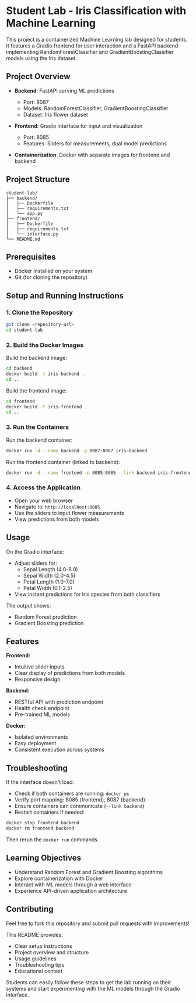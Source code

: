 
# Student Lab - Iris Classification with Machine Learning

This project is a containerized Machine Learning lab designed for students. It features a Gradio frontend for user interaction and a FastAPI backend implementing RandomForestClassifier and GradientBoostingClassifier models using the Iris dataset.

## Project Overview

- **Backend**: FastAPI serving ML predictions
    - Port: 8087
    - Models: RandomForestClassifier, GradientBoostingClassifier
    - Dataset: Iris flower dataset

- **Frontend**: Gradio interface for input and visualization
    - Port: 8085
    - Features: Sliders for measurements, dual model predictions

- **Containerization**: Docker with separate images for frontend and backend

## Project Structure

```
student-lab/
├── backend/
│   ├── Dockerfile
│   ├── requirements.txt
│   └── app.py
├── frontend/
│   ├── Dockerfile
│   ├── requirements.txt
│   └── interface.py
└── README.md
```

## Prerequisites

-   Docker installed on your system
-   Git (for cloning the repository)

## Setup and Running Instructions

### 1. Clone the Repository

```bash
git clone <repository-url>
cd student-lab
```

### 2. Build the Docker Images

Build the backend image:

```bash
cd backend
docker build -t iris-backend .
cd ..
```

Build the frontend image:

```bash
cd frontend
docker build -t iris-frontend .
cd ..
```

### 3. Run the Containers

Run the backend container:

```bash
docker run -d --name backend -p 8087:8087 iris-backend
```

Run the frontend container (linked to backend):

```bash
docker run -d --name frontend -p 8085:8085 --link backend iris-frontend
```

### 4. Access the Application

-   Open your web browser
-   Navigate to: `http://localhost:8085`
-   Use the sliders to input flower measurements
-   View predictions from both models

## Usage

On the Gradio interface:

-   Adjust sliders for:
    -   Sepal Length (4.0-8.0)
    -   Sepal Width (2.0-4.5)
    -   Petal Length (1.0-7.0)
    -   Petal Width (0.1-2.5)
-   View instant predictions for Iris species from both classifiers

The output shows:

-   Random Forest prediction
-   Gradient Boosting prediction

## Features

**Frontend:**

-   Intuitive slider inputs
-   Clear display of predictions from both models
-   Responsive design

**Backend:**

-   RESTful API with prediction endpoint
-   Health check endpoint
-   Pre-trained ML models

**Docker:**

-   Isolated environments
-   Easy deployment
-   Consistent execution across systems

## Troubleshooting

If the interface doesn't load:

-   Check if both containers are running: `docker ps`
-   Verify port mapping: 8085 (frontend), 8087 (backend)
-   Ensure containers can communicate (`--link backend`)
-   Restart containers if needed:

```bash
docker stop frontend backend
docker rm frontend backend
```

Then rerun the `docker run` commands.

## Learning Objectives

-   Understand Random Forest and Gradient Boosting algorithms
-   Explore containerization with Docker
-   Interact with ML models through a web interface
-   Experience API-driven application architecture

## Contributing

Feel free to fork this repository and submit pull requests with improvements!

This README provides:

-   Clear setup instructions
-   Project overview and structure
-   Usage guidelines
-   Troubleshooting tips
-   Educational context

Students can easily follow these steps to get the lab running on their systems and start experimenting with the ML models through the Gradio interface.
```
